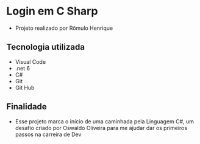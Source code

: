 # Login em C Sharp
- Projeto realizado por Rômulo Henrique

## Tecnologia utilizada
- Visual Code
- .net 6
- C#
- Git
- Git Hub

## Finalidade
- Esse projeto marca o início de uma caminhada pela Linguagem C#, um desafio criado por Oswaldo Oliveira para me ajudar dar os primeiros passos na carreira de Dev
